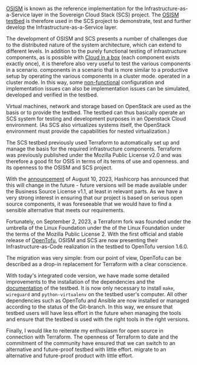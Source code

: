 
[OSISM](https://osism.github.io/) is known as the reference implementation for the Infrastructure-as-a-Service layer in the Sovereign Cloud Stack (SCS) project.
The [OSISM testbed](https://github.com/osism/testbed) is therefore used in the SCS project to demonstrate, test and further develop the Infrastructure-as-a-Service layer.

The development of OSISM and SCS presents a number of challenges due to the distributed nature of the system architecture,
which can extend to different levels. In addition to the purely functional testing of infrastructure components, as is possible with
[Cloud in a box](https://docs.scs.community/docs/iaas/guides/deploy-guide/examples/cloud-in-a-box) (each component exists exactly once), it is therefore also very useful to test the various components in a scenario.
components in a scenario that is more similar to a productive setup by operating the various components in a cluster mode.
operated in a cluster mode. In this way, some [non-functional](https://en.wikipedia.org/wiki/Non-functional_requirement) configuration and implementation issues can also be
implementation issues can be simulated, developed and verified in the testbed.

Virtual machines, network and storage based on OpenStack are used as the basis or to provide the testbed.
The testbed can thus basically operate an SCS system for testing and development purposes in an Openstack Cloud environment.
(As SCS also virtualizes systems itself, the OpenStack environment must provide the capabilities for nested virtualization.)

The SCS testbed previously used Terraform to automatically set up and manage the basis for the required infrastructure components.
Terraform was previously published under the Mozilla Public License v2.0 and was therefore a good fit for OSIS in terms of its terms of use and openness.
and its openness to the OSISM and SCS project.

With the [announcement](https://www.hashicorp.com/blog/hashicorp-adopts-business-source-license) of August 10, 2023, Hashicorp has announced that this will change in the future - future
versions will be made available under the Business Source License v1.1, at least in relevant parts.
As we have a very strong interest in ensuring that our project is based on serious open source components,
it was foreseeable that we would have to find a sensible alternative that meets our requirements.

Fortunately, on September 2, 2023, a Terraform fork was founded under the umbrella of the Linux Foundation under the
of the Linux Foundation under the terms of the Mozilla Public License 2.
With the first official and stable release of [OpenTofu](https://opentofu.org/), OSISM and SCS are now presenting their Infrastructure-as-Code
realization in the testbed to OpenTofu version 1.6.0.

The migration was very simple: from our point of view, OpenTofu can be described as a drop-in replacement for Terraform with a clear conscience.

With today's integrated code version, we have made some detailed improvements to the installation of the
dependencies and the [documentation](https://docs.osism.tech/testbed/) of the testbed.
It is now only necessary to install `make`, `wireguard` and `python-virtualenv` on the testbed user's computer.
All other dependencies such as OpenTofu and Ansible are now installed or managed according to the status of the Git-branch.
In this way, we ensure that testbed users will have less effort in the future when managing the tools and
ensure that the testbed is used with the right tools in the right versions.

Finally, I would like to reiterate my enthusiasm for open source in connection with Terraform.
The openness of Terraform to date and the commitment of the community have ensured that we can switch to an alternative and future-proof testbed with little effort.
migrate to an alternative and future-proof product with little effort.

